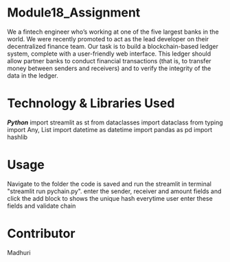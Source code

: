# Module18_Assignment
 We a fintech engineer who’s working at one of the five largest banks in the world. We were recently promoted to act as the lead developer on their decentralized finance team. Our task is to build a blockchain-based ledger system, complete with a user-friendly web interface. This ledger should allow partner banks to conduct financial transactions (that is, to transfer money between senders and receivers) and to verify the integrity of the data in the ledger.

 # Technology & Libraries Used 
 ***Python***
import streamlit as st
from dataclasses import dataclass
from typing import Any, List
import datetime as datetime
import pandas as pd
import hashlib

# Usage 
Navigate to the folder the code is saved and run the streamlit in terminal "streamlit run pychain.py". 
enter the sender, receiver and amount fields and click the add block to  shows the unique hash everytime user enter these fields and validate chain 

# Contributor
Madhuri
